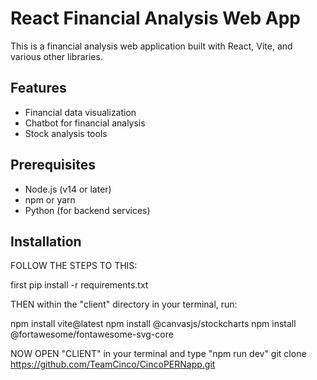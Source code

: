 # React Financial Analysis Web App

This is a financial analysis web application built with React, Vite, and various other libraries.

## Features

- Financial data visualization
- Chatbot for financial analysis
- Stock analysis tools

## Prerequisites

- Node.js (v14 or later)
- npm or yarn
- Python (for backend services)

## Installation

FOLLOW THE STEPS TO THIS:

first pip install -r requirements.txt

THEN within the "client" directory in your terminal, run:

npm install vite@latest
npm install @canvasjs/stockcharts
npm install @fortawesome/fontawesome-svg-core


NOW OPEN "CLIENT" in your terminal and type "npm run dev"
git clone https://github.com/TeamCinco/CincoPERNapp.git
